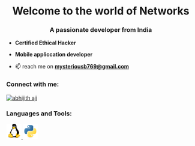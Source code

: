 <h1 align="center">Welcome to the world of Networks</h1>
<h3 align="center">A passionate developer from India</h3>

-  **Certified Ethical Hacker**
-  **Mobile appliccation developer**

- 📫  reach me on **mysteriousb769@gmail.com**

<h3 align="left">Connect with me:</h3>
<p align="left">
<a href="https://linkedin.com/in/abhijith aji" target="blank"><img align="center" src="https://raw.githubusercontent.com/rahuldkjain/github-profile-readme-generator/master/src/images/icons/Social/linked-in-alt.svg" alt="abhijith aji" height="30" width="40" /></a>
</p>

<h3 align="left">Languages and Tools:</h3>
<p align="left"> <a href="https://www.linux.org/" target="_blank" rel="noreferrer"> <img src="https://raw.githubusercontent.com/devicons/devicon/master/icons/linux/linux-original.svg" alt="linux" width="40" height="40"/> </a> <a href="https://www.python.org" target="_blank" rel="noreferrer"> <img src="https://raw.githubusercontent.com/devicons/devicon/master/icons/python/python-original.svg" alt="python" width="40" height="40"/> </a> </p>
